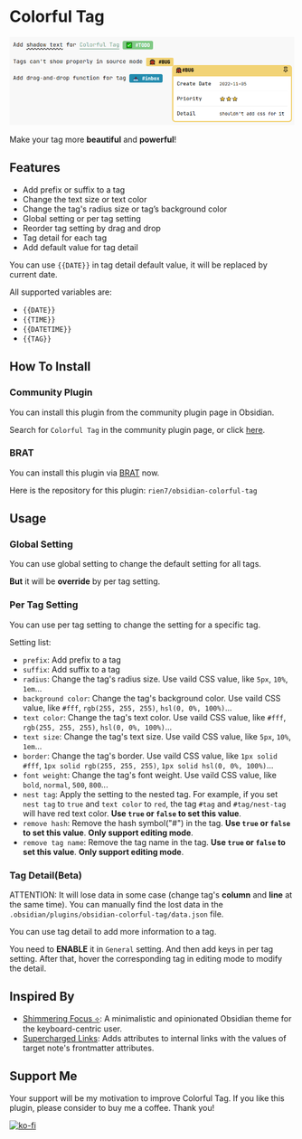 # Colorful Tag

![](./assets/setting.png)

Make your tag more **beautiful** and **powerful**!
## Features

- Add prefix or suffix to a tag
- Change the text size or text color
- Change the tag's radius size or tag’s background color
- Global setting or per tag setting
- Reorder tag setting by drag and drop
- Tag detail for each tag
- Add default value for tag detail

You can use `{{DATE}}` in tag detail default value, it will be replaced by current date.

All supported variables are:
- `{{DATE}}`
- `{{TIME}}`
- `{{DATETIME}}`
- `{{TAG}}`

## How To Install

### Community Plugin
You can install this plugin from the community plugin page in Obsidian.

Search for `Colorful Tag` in the community plugin page, or click [here](https://obsidian.md/plugins?search=colorful%20tag#).

### BRAT
You can install this plugin via [BRAT](https://github.com/TfTHacker/obsidian42-brat) now.

Here is the repository for this plugin: `rien7/obsidian-colorful-tag`

## Usage

### Global Setting

You can use global setting to change the default setting for all tags.

**But** it will be **override** by per tag setting.

### Per Tag Setting

You can use per tag setting to change the setting for a specific tag.

Setting list:
- `prefix`: Add prefix to a tag
- `suffix`: Add suffix to a tag
- `radius`: Change the tag's radius size. Use vaild CSS value, like `5px`, `10%`, `1em`...
- `background color`: Change the tag's background color. Use vaild CSS value, like `#fff`, `rgb(255, 255, 255)`, `hsl(0, 0%, 100%)`...
- `text color`: Change the tag's text color. Use vaild CSS value, like `#fff`, `rgb(255, 255, 255)`, `hsl(0, 0%, 100%)`...
- `text size`: Change the tag's text size. Use vaild CSS value, like `5px`, `10%`, `1em`...
- `border`: Change the tag's border. Use vaild CSS value, like `1px solid #fff`, `1px solid rgb(255, 255, 255)`, `1px solid hsl(0, 0%, 100%)`...
- `font weight`: Change the tag's font weight. Use vaild CSS value, like `bold`, `normal`, `500`, `800`...
- `nest tag`: Apply the setting to the nested tag. For example, if you set `nest tag` to `true` and `text color` to `red`, the tag `#tag` and `#tag/nest-tag` will have red text color. **Use `true` or `false` to set this value**.
- `remove hash`: Remove the hash symbol("#") in the tag. **Use `true` or `false` to set this value**. **Only support editing mode**.
- `remove tag name`: Remove the tag name in the tag. **Use `true` or `false` to set this value**. **Only support editing mode**.

### Tag Detail(Beta)

ATTENTION: It will lose data in some case (change tag's **column** and **line** at the same time). You can manually find the lost data in the `.obsidian/plugins/obsidian-colorful-tag/data.json` file.

You can use tag detail to add more information to a tag.

You need to **ENABLE** it in `General` setting. And then add keys in per tag setting. After that, hover the corresponding tag in editing mode to modify the detail.

## Inspired By

- [Shimmering Focus ⟡](https://github.com/chrisgrieser/shimmering-focus): A minimalistic and opinionated Obsidian theme for the keyboard-centric user.
- [Supercharged Links](https://github.com/mdelobelle/obsidian_supercharged_links): Adds attributes to internal links with the values of target note's frontmatter attributes.

## Support Me

Your support will be my motivation to improve Colorful Tag. If you like this plugin, please consider to buy me a coffee. Thank you!
    
[![ko-fi](https://ko-fi.com/img/githubbutton_sm.svg)](https://ko-fi.com/rien7)